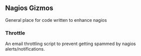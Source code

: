 ## Nagios Gizmos

General place for code written to enhance nagios

### Throttle

An email throttling script to prevent getting spammed by nagios alerts/notifications.